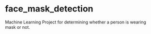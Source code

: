 # face_mask_detection
Machine Learning Project for determining whether a person is wearing mask or not.
